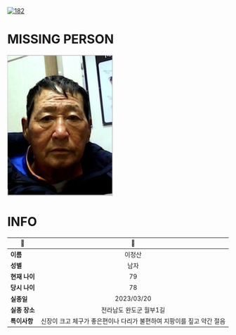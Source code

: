 [![182](https://img.shields.io/badge/%EC%8B%A4%EC%A2%85%EC%8B%A0%EA%B3%A0%EB%8A%94%20%EA%B5%AD%EB%B2%88%EC%97%86%EC%9D%B4-182-blue)](http://safe182.go.kr/index.do)

# MISSING PERSON

<img src="./missing_person.jpg">

# INFO

|🔑|💎|
|--|:--:|
|**이름**|이정산|
|**성별**|남자|
|**현재 나이**|79|
|**당시 나이**|78|
|**실종일**|2023/03/20|
|**실종 장소**|전라남도 완도군 월부1길 |
|**특이사항**|신장이 크고 체구가 좋은편이나 다리가 불편하여 지팡이를 짚고 약간 절음|
